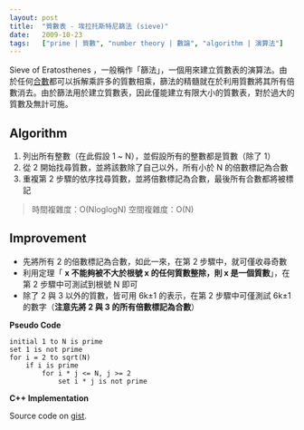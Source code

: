 ```yaml
---
layout: post
title:  "質數表 - 埃拉托斯特尼篩法 (sieve)"
date:   2009-10-23
tags:   ["prime | 質數", "number theory | 數論", "algorithm | 演算法"]
---
```


Sieve of Eratosthenes ，一般稱作「篩法」，一個用來建立質數表的演算法。由於任何[合數](http://zh.wikipedia.org/wiki/%E5%90%88%E6%95%B0)都可以拆解乘許多的質數相乘，篩法的精髓就在於利用質數將其所有倍數消去。由於篩法用於建立質數表，因此僅能建立有限大小的質數表，對於過大的質數及無計可施。

## Algorithm

1. 列出所有整數（在此假設 1 ~ N），並假設所有的整數都是質數（除了 1）
2. 從 2 開始找尋質數，並將該數除了自己以外，所有小於 N 的倍數標記為合數
3. 重複第 2 步驟的依序找尋質數，並將倍數標記為合數，最後所有合數都將被標記

> 時間複雜度：O(NloglogN)
> 空間複雜度：O(N)

## Improvement

- 先將所有 2 的倍數標記為合數，如此一來，在第 2 步驟中，就可僅收尋奇數
- 利用定理「 **x 不能夠被不大於根號 x 的任何質數整除，則 x 是一個質數**」，在第 2 步驟中可測試到根號 N 即可
- 除了 2 與 3 以外的質數，皆可用 6k±1 的表示，在第 2 步驟中可僅測試 6k±1 的數字（**注意先將 2 與 3 的所有倍數標記為合數**）

**Pseudo Code**

```
initial 1 to N is prime
set 1 is not prime
for i = 2 to sqrt(N)
    if i is prime
        for i * j <= N, j >= 2
            set i * j is not prime
```

**C++ Implementation**

<script src="https://gist.github.com/1594929.js?file=sieve.cpp"></script>

Source code on [gist](https://gist.github.com/KuoE0/1594929#file-sieve-cpp).
